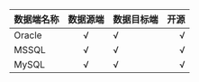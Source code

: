 
| 数据端名称  | 数据源端 | 数据目标端    | 开源  |
|-------|:---:|-----------|-------:|
| Oracle  | √ | √     | √ |
| MSSQL | √  | √      | √   |
| MySQL  | √   | √ | √     |
